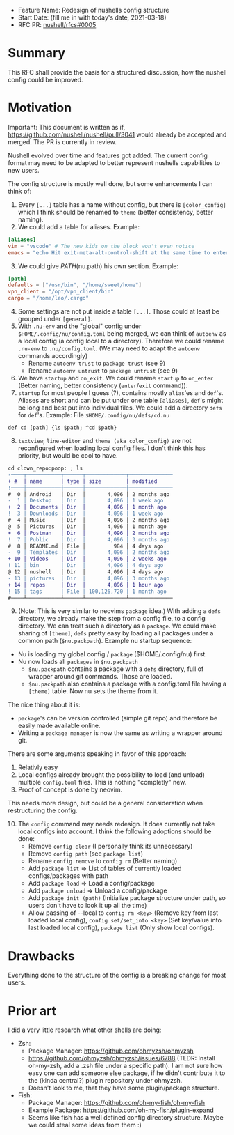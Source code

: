 - Feature Name: Redesign of nushells config structure
- Start Date: (fill me in with today's date, 2021-03-18)
- RFC PR: [nushell/rfcs#0005](https://github.com/nushell/rfcs/pull/0005)

# Summary
[summary]: #summary

This RFC shall provide the basis for a structured discussion, how the nushell config could be improved.

# Motivation
[motivation]: #motivation
Important: This document is written as if, https://github.com/nushell/nushell/pull/3041 would already be accepted and merged. The PR is currently in review.


Nushell evolved over time and features got added. The current config format may need to be adapted to better represent nushells capabilities to new users.

The config structure is mostly well done, but some enhancements I can think of:
1. Every `[...]` table has a name without config, but there is `[color_config]` which I think should be renamed to `theme` (better consistency, better naming).
2. We could add a table for aliases. Example:
```toml
[aliases]
vim = "vscode" # The new kids on the block won't even notice
emacs = "echo Hit exit-meta-alt-control-shift at the same time to enter emacs" # Hehe does nothing :)
```
3. We could give $PATH ($nu.path) his own section. Example:
```toml
[path]
defaults = ["/usr/bin", "/home/sweet/home"]
vpn_client = "/opt/vpn_client/bin"
cargo = "/home/leo/.cargo"
```
4. Some settings are not put inside a table `[...]`. Those could at least be grouped under `[general]`.
5. With `.nu-env` and the "global" config under `$HOME/.config/nu/config.toml` being merged, we can think of `autoenv` as a local config (a config local to a directory). Therefore we could rename `.nu-env` to `.nu/config.toml`. (We may need to adapt the `autoenv` commands accordingly)
    - Rename `autoenv trust` to `package trust` (see 9)
    - Rename `autoenv untrust` to `package untrust` (see 9)
6. We have `startup` and `on_exit`. We could rename `startup` to `on_enter` (Better naming, better consistency (`enter`/`exit` command)).
7. `startup` for most people I guess (?), contains mostly `alias`'es and `def`'s. Aliases are short and can be put under one table `[aliases]`, `def`'s might be long and best put into individual files. We could add a directory `defs` for `def`'s.
Example: File `$HOME/.config/nu/defs/cd.nu`
```nu
def cd [path] {ls $path; ^cd $path}
```
8. `textview`, `line-editor` and `theme (aka color_config)` are not reconfigured when loading local config files. I don't think this has priority, but would be cool to have.
```diff
cd clown_repo:poop: ; ls
-────┬───────────┬──────┬─────────────┬──────────────
+ #  │ name      │ type │ size        │ modified     
!────┼───────────┼──────┼─────────────┼──────────────
#  0 │ Android   │ Dir  │       4,096 │ 2 months ago 
-  1 │ Desktop   │ Dir  │       4,096 │ 1 week ago   
+  2 │ Documents │ Dir  │       4,096 │ 1 month ago  
!  3 │ Downloads │ Dir  │       4,096 │ 1 week ago   
#  4 │ Music     │ Dir  │       4,096 │ 2 months ago 
@  5 │ Pictures  │ Dir  │       4,096 │ 1 month ago  
+  6 │ Postman   │ Dir  │       4,096 │ 2 months ago 
!  7 │ Public    │ Dir  │       4,096 │ 3 months ago 
#  8 │ README.md │ File │         984 │ 4 days ago   
-  9 │ Templates │ Dir  │       4,096 │ 2 months ago 
+ 10 │ Videos    │ Dir  │       4,096 │ 2 weeks ago  
! 11 │ bin       │ Dir  │       4,096 │ 4 days ago   
@ 12 │ nushell   │ Dir  │       4,096 │ 4 days ago   
- 13 │ pictures  │ Dir  │       4,096 │ 3 months ago 
+ 14 │ repos     │ Dir  │       4,096 │ 1 hour ago   
! 15 │ tags      │ File │ 100,126,720 │ 1 month ago  
#────┴───────────┴──────┴─────────────┴──────────────
```
9. (Note: This is very similar to neovims `package` idea.)
With adding a `defs` directory, we already make the step from a config file, to a config directory. We can treat such a directory as a `package`. We could make sharing of `[theme]`, `defs` pretty easy by loading all packages under a common path (`$nu.packpath`). Example nu startup sequence:
- Nu is loading my global config / `package` ($HOME/.config/nu) first.
- Nu now loads all `packages` in `$nu.packpath`
    - `$nu.packpath` contains a package with a `defs` directory, full of wrapper around git commands. Those are loaded.
    - `$nu.packpath` also contains a package with a config.toml file having a `[theme]` table. Now nu sets the theme from it.

The nice thing about it is:
- `package`'s can be version controlled (simple git repo) and therefore be easily made available online.
- Writing a `package manager` is now the same as writing a wrapper around git.

There are some arguments speaking in favor of this approach:
1. Relativly easy
2. Local configs already brought the possibility to load (and unload) multiple `config.toml` files. This is nothing "completly" new.
3. Proof of concept is done by neovim.

This needs more design, but could be a general consideration when restructuring the config.

10. The `config` command may needs redesign. It does currently not take local configs into account. I think the following adoptions should be done:
    - Remove `config clear` (I personally think its unnecessary)
    - Remove `config path` (see `package list`)
    - Rename `config remove` to `config rm` (Better naming)
    - Add `package list` => List of tables of currently loaded configs/packages with path
    - Add `package load` => Load a config/package
    - Add `package unload` => Unload a config/package
    - Add `package init (path)` (Initialize package structure under path, so users don't have to look it up all the time)
    - Allow passing of --local to `config rm <key>` (Remove key from last loaded local config), `config set/set_into <key>` (Set key/value into last loaded local config), `package list` (Only show local configs).

# Drawbacks
[drawbacks]: #drawbacks

Everything done to the structure of the config is a breaking change for most users.

# Prior art
[prior-art]: #prior-art

I did a very little research what other shells are doing:
- Zsh: 
    - Package Manager: https://github.com/ohmyzsh/ohmyzsh
    - https://github.com/ohmyzsh/ohmyzsh/issues/6788 (TLDR: Install oh-my-zsh, add a .zsh file under a specific path). I am not sure how easy one can add someone else package, if he didn't contribute it to the (kinda central?) plugin repository under ohmyzsh.
    - Doesn't look to me, that they have some plugin/package structure.
- Fish:
    - Package Manager: https://github.com/oh-my-fish/oh-my-fish
    - Example Package: https://github.com/oh-my-fish/plugin-expand
    - Seems like fish has a well defined config directory structure. Maybe we could steal some ideas from them :)
